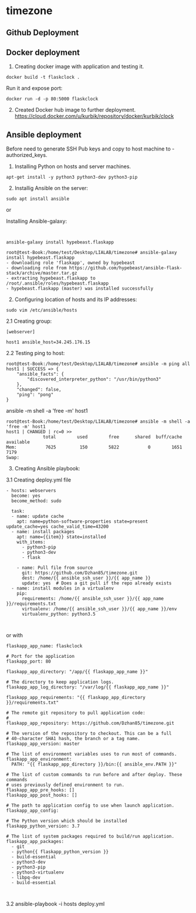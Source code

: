 # timezone

## Github Deployment



## Docker deployment

1. Creating docker image with application and testing it.

```
docker build -t flaskclock .
```
Run it and expose port:
```
docker run -d -p 80:5000 flaskclock
```
2. Created Docker hub image to further deployment.
https://cloud.docker.com/u/kurbik/repository/docker/kurbik/clock

## Ansible deployment

Before need to generate SSH Pub keys and copy to host machine to - authorized_keys.  

1. Installing Python on hosts and server machines.

```
apt-get install -y python3 python3-dev python3-pip
```

2. Installig Ansible  on the server:

  ```
  sudo apt install ansible
  
  ```
or

Installing Ansible-galaxy:
```


ansible-galaxy install hypebeast.flaskapp
```
```
root@test-Book:/home/test/Desktop/LIALAB/timezone# ansible-galaxy install hypebeast.flaskapp
- downloading role 'flaskapp', owned by hypebeast
- downloading role from https://github.com/hypebeast/ansible-flask-stack/archive/master.tar.gz
- extracting hypebeast.flaskapp to /root/.ansible/roles/hypebeast.flaskapp
- hypebeast.flaskapp (master) was installed successfully

```

2. Configuring location of hosts and its IP addresses:


```
sudo vim /etc/ansible/hosts 
```
2.1 Creating group:
```
[webserver]

host1 ansible_host=34.245.176.15

```

2.2 Testing ping to host:

```
root@test-Book:/home/test/Desktop/LIALAB/timezone# ansible -m ping all
host1 | SUCCESS => {
    "ansible_facts": {
        "discovered_interpreter_python": "/usr/bin/python3"
    }, 
    "changed": false, 
    "ping": "pong"
}

```
ansible -m shell -a 'free -m' host1
```
root@test-Book:/home/test/Desktop/LIALAB/timezone# ansible -m shell -a 'free -m' host1
host1 | CHANGED | rc=0 >>
              total        used        free      shared  buff/cache   available
Mem:           7625         150        5822           0        1651        7179
Swap: 
```


3. Creating Ansible playbook:

3.1 Creating deploy.yml file

```
- hosts: webservers
  become: yes
  become_method: sudo
  
  task:
  - name: update cache
    apt: name=python-software-properties state=present update_cache=yes cache_valid_time=43200
  - name: install packages
    apt: name={{item}} state=installed
    with_items:
      - python3-pip
      - python3-dev
      - flask
      
    - name: Pull file from source
      git: https://github.com/Dzhan85/timezone.git
      dest: /home/{{ ansible_ssh_user }}/{{ app_name }}
      update: yes  # Does a git pull if the repo already exists
  - name: install modules in a virtualenv
    pip:
      requirements: /home/{{ ansible_ssh_user }}/{{ app_name }}/requirements.txt
      virtualenv: /home/{{ ansible_ssh_user }}/{{ app_name }}/env
      virtualenv_python: python3.5
  
  
```


or with 

```
flaskapp_app_name: flaskclock

# Port for the application
flaskapp_port: 80

flaskapp_app_directory: "/app/{{ flaskapp_app_name }}"

# The directory to keep application logs.
flaskapp_app_log_directory: "/var/log/{{ flaskapp_app_name }}"

flaskapp_app_requirements: "{{ flaskapp_app_directory }}/requirements.txt"

# The remote git repository to pull application code:
# 
flaskapp_app_repository: https://github.com/Dzhan85/timezone.git

# The version of the repository to checkout. This can be a full
# 40-character SHA1 hash, the branch or a tag name.
flaskapp_app_version: master

# The list of environment variables uses to run most of commands.
flaskapp_app_environment:
  PATH: "{{ flaskapp_app_directory }}/bin:{{ ansible_env.PATH }}"

# The list of custom commands to run before and after deploy. These commands
# uses previously defined environment to run.
flaskapp_app_pre_hooks: []
flaskapp_app_post_hooks: []

# The path to application config to use when launch application.
flaskapp_app_config:

# The Python version which should be installed
flaskapp_python_version: 3.7

# The list of system packages required to build/run application.
flaskapp_app_packages:
  - git
  - python{{ flaskapp_python_version }}
  - build-essential
  - python3-dev
  - python3-pip
  - python3-virtualenv
  - libpq-dev
  - build-essential



```

3.2 ansible-playbook -i hosts deploy.yml



